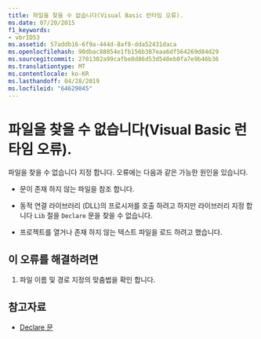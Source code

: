 ```yaml
---
title: 파일을 찾을 수 없습니다(Visual Basic 런타임 오류).
ms.date: 07/20/2015
f1_keywords:
- vbrID53
ms.assetid: 57addb16-6f9a-444d-8af8-dda52431daca
ms.openlocfilehash: 90dbac88854e1fb156b387eaa6df564269d84d29
ms.sourcegitcommit: 2701302a99cafbe0d86d53d540eb0fa7e9b46b36
ms.translationtype: MT
ms.contentlocale: ko-KR
ms.lasthandoff: 04/28/2019
ms.locfileid: "64629045"
---
```

# <a name="file-not-found-visual-basic-run-time-error"></a>파일을 찾을 수 없습니다(Visual Basic 런타임 오류).
파일을 찾을 수 없습니다 지정 합니다. 오류에는 다음과 같은 가능한 원인을 있습니다.  
  
- 문이 존재 하지 않는 파일을 참조 합니다.  
  
- 동적 연결 라이브러리 (DLL)의 프로시저를 호출 하려고 하지만 라이브러리 지정 합니다 `Lib` 절을 `Declare` 문을 찾을 수 없습니다.  
  
- 프로젝트를 열거나 존재 하지 않는 텍스트 파일을 로드 하려고 했습니다.  
  
## <a name="to-correct-this-error"></a>이 오류를 해결하려면  
  
1. 파일 이름 및 경로 지정의 맞춤법을 확인 합니다.  
  
## <a name="see-also"></a>참고자료

- [Declare 문](../../../visual-basic/language-reference/statements/declare-statement.md)
